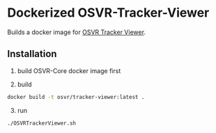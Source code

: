 Dockerized OSVR-Tracker-Viewer
==============================

Builds a docker image for [OSVR Tracker
Viewer](https://github.com/OSVR/OSVR-Tracker-Viewer).

## Installation
1. build OSVR-Core docker image first

2. build
```bash
docker build -t osvr/tracker-viewer:latest .
```

3. run
```bash
./OSVRTrackerViewer.sh
```
